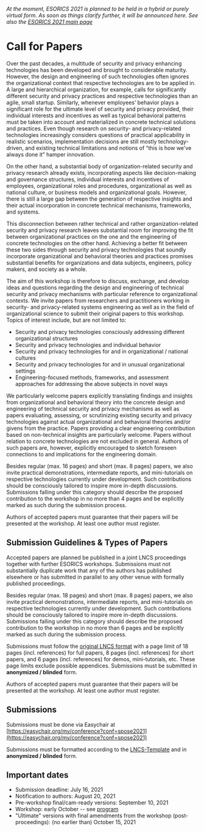 *At the moment, ESORICS 2021 is planned to be held in a hybrid or purely virtual form. As soon as things clarify further, it will be announced here. See also the [ESORICS 2021 main page](https://esorics2021.athene-center.de/index.php)*

# Call for Papers

Over the past decades, a multitude of security and privacy enhancing technologies has been developed and brought to considerable maturity. However, the design and engineering of such technologies often ignores the organizational context that respective technologies are to be applied in. A large and hierarchical organization, for example, calls for significantly different security and privacy practices and respective technologies than an agile, small startup. Similarly, whenever employees’ behavior plays a significant role for the ultimate level of security and privacy provided, their individual interests and incentives as well as typical behavioral patterns must be taken into account and materialized in concrete technical solutions and practices. Even though research on security- and privacy-related technologies increasingly considers questions of practical applicability in realistic scenarios, implementation decisions are still mostly technology-driven, and existing technical limitations and notions of “this is how we've always done it” hamper innovation.

On the other hand, a substantial body of organization-related security and privacy research already exists, incorporating aspects like decision-making and governance structures, individual interests and incentives of employees, organizational roles and procedures, organizational as well as national culture, or business models and organizational goals. However, there is still a large gap between the generation of respective insights and their actual incorporation in concrete technical mechanisms, frameworks, and systems.

This disconnection between rather technical and rather organization-related security and privacy research leaves substantial room for improving the fit between organizational practices on the one and the engineering of concrete technologies on the other hand. Achieving a better fit between these two sides through security and privacy technologies that soundly incorporate organizational and behavioral theories and practices promises substantial benefits for organizations and data subjects, engineers, policy makers, and society as a whole.

The aim of this workshop is therefore to discuss, exchange, and develop ideas and questions regarding the design and engineering of technical security and privacy mechanisms with particular reference to organizational contexts. We invite papers from researchers and practitioners working in security- and privacy-related systems engineering as well as in the field of organizational science to submit their original papers to this workshop.
Topics of interest include, but are not limited to:
* Security and privacy technologies consciously addressing different organizational structures
* Security and privacy technologies and individual behavior
* Security and privacy technologies for and in organizational / national cultures
* Security and privacy technologies for and in unusual organizational settings
* Engineering-focused methods, frameworks, and assessment approaches for addressing the above subjects in novel ways

We particularly welcome papers explicitly translating findings and insights from organizational and behavioral theory into the concrete design and engineering of technical security and privacy mechanisms as well as papers evaluating, assessing, or scrutinizing existing security and privacy technologies against actual organizational and behavioral theories and/or givens from the practice. Papers providing a clear engineering contribution based on non-technical insights are particularly welcome. Papers without relation to concrete technologies are not excluded in general. Authors of such papers are, however, explicitly encouraged to sketch foreseen connections to and implications for the engineering domain.

Besides regular (max. 16 pages) and short (max. 8 pages) papers, we also invite practical demonstrations, intermediate reports, and mini-tutorials on respective technologies currently under development. Such contributions should be consciously tailored to inspire more in-depth discussions. Submissions falling under this category should describe the proposed contribution to the workshop in no more than 4 pages and be explicitly marked as such during the submission process.

Authors of accepted papers must guarantee that their papers will be presented at the workshop. At least one author must register.


## Submission Guidelines & Types of Papers

Accepted papers are planned be published in a joint LNCS proceedings together with further ESORICS workshops. Submissions must not substantially duplicate work that any of the authors has published elsewhere or has submitted in parallel to any other venue with formally published proceedings.

Besides regular (max. 18 pages) and short (max. 8 pages) papers, we also invite practical demonstrations, intermediate reports, and mini-tutorials on respective technologies currently under development. Such contributions should be consciously tailored to inspire more in-depth discussions. Submissions falling under this category should describe the proposed contribution to the workshop in no more than 6 pages and be explicitly marked as such during the submission process.

Submissions must follow the [original LNCS format](http://www.springeronline.com/lncs) with a page limit of 18 pages (incl. references) for full papers, 8 pages (incl. references) for short papers, and 6 pages (incl. references) for demos, mini-tutorials, etc. These page limits exclude possible appendices. Submissions must be submitted in **anonymized / blinded** form.

Authors of accepted papers must guarantee that their papers will be presented at the workshop. At least one author must register.

## Submissions

Submissions must be done via Easychair at [https://easychair.org/my/conference?conf=spose2021](https://easychair.org/my/conference?conf=spose2021)

Submissions must be formatted according to the [LNCS-Template](http://www.springeronline.com/lncs) and in **anonymized / blinded** form.

<!-- Submissions must be done via Easychair at [https://easychair.org/conferences/?conf=spose2020](https://easychair.org/conferences/?conf=spose2020) - see also the respective CfP page there: [https://easychair.org/cfp/SPOSE2020](https://easychair.org/cfp/SPOSE2020)

Submissions must be formatted according to the [LNCS-Template](http://www.springeronline.com/lncs) and in **anonymized / blinded** form.  -->

## Important dates

* Submission deadline: July 16, 2021
* Notification to authors: August 20, 2021
* Pre-workshop final/cam-ready versions: September 10, 2021
* Workshop: early October -- see [program](/prog)
* "Ultimate" versions with final amendments from the workshop (post-proceedings): (no earlier than) October 15, 2021

<!--
* Submission deadline: ~~June 21, 2020~~ **extended to July 5, 2020 (23:59 CEST)**
* Review deadline: tbd
* Notification to authors: ~~July 26, 2020~~ **August 2, 2020**
* Camera-ready versions: ~~August 2, 2020~~ **August 9, 2020**
* Workshop: September 18, 2020 -- see [program](/prog)
* "Ultimate" versions with final amendments from the workshop (post-proceedings): (no earlier than) September 25, 2020 -->
